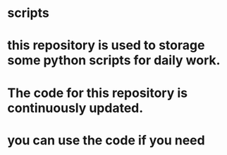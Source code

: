 # scripts
# this repository is used to storage some python scripts for daily work.
# The code for this repository is continuously updated.
# you can use the code if you need
